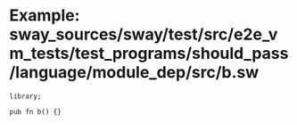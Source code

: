 # Example: sway_sources/sway/test/src/e2e_vm_tests/test_programs/should_pass/language/module_dep/src/b.sw

```sway
library;

pub fn b() {}

```
